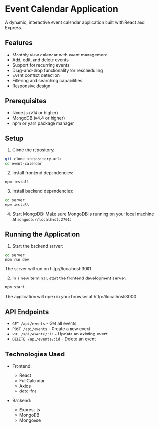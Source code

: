 # Event Calendar Application

A dynamic, interactive event calendar application built with React and Express.

## Features

- Monthly view calendar with event management
- Add, edit, and delete events
- Support for recurring events
- Drag-and-drop functionality for rescheduling
- Event conflict detection
- Filtering and searching capabilities
- Responsive design

## Prerequisites

- Node.js (v14 or higher)
- MongoDB (v4.4 or higher)
- npm or yarn package manager

## Setup

1. Clone the repository:
```bash
git clone <repository-url>
cd event-calendar
```

2. Install frontend dependencies:
```bash
npm install
```

3. Install backend dependencies:
```bash
cd server
npm install
```

4. Start MongoDB:
Make sure MongoDB is running on your local machine at `mongodb://localhost:27017`

## Running the Application

1. Start the backend server:
```bash
cd server
npm run dev
```
The server will run on http://localhost:3001

2. In a new terminal, start the frontend development server:
```bash
npm start
```
The application will open in your browser at http://localhost:3000

## API Endpoints

- `GET /api/events` - Get all events
- `POST /api/events` - Create a new event
- `PUT /api/events/:id` - Update an existing event
- `DELETE /api/events/:id` - Delete an event

## Technologies Used

- Frontend:
  - React
  - FullCalendar
  - Axios
  - date-fns

- Backend:
  - Express.js
  - MongoDB
  - Mongoose
